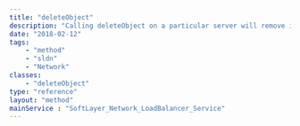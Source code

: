 ```yaml
---
title: "deleteObject"
description: "Calling deleteObject on a particular server will remove it from the load balancer.  This is the only way to remove a service from your load balancer.  If you wish to remove a server, first call this function, then reload the virtualIpAddress object and edit the remaining services to reflect the other changes that you wish to make. "
date: "2018-02-12"
tags:
    - "method"
    - "sldn"
    - "Network"
classes:
    - "deleteObject"
type: "reference"
layout: "method"
mainService : "SoftLayer_Network_LoadBalancer_Service"
---
```

